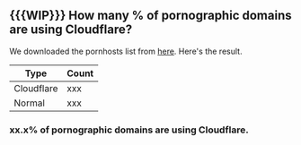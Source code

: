 ## {{{WIP}}} How many % of pornographic domains are using Cloudflare?


We downloaded the pornhosts list from [here](https://github.com/Clefspeare13/pornhosts/blob/master/0.0.0.0/hosts).
Here's the result.


| Type | Count |
| --- | --- |
| Cloudflare | xxx |
| Normal | xxx |


### xx.x% of pornographic domains are using Cloudflare.
